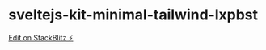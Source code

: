 # sveltejs-kit-minimal-tailwind-lxpbst

[Edit on StackBlitz ⚡️](https://stackblitz.com/edit/sveltejs-kit-minimal-tailwind-lxpbst)